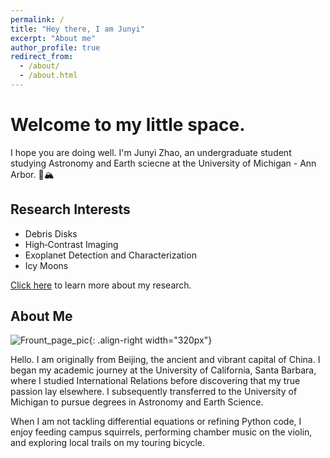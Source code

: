 ```yaml
---
permalink: /
title: "Hey there, I am Junyi"
excerpt: "About me"
author_profile: true
redirect_from: 
  - /about/
  - /about.html
---
```


# Welcome to my little space.

I hope you are doing well. I'm Junyi Zhao, an undergraduate student studying Astronomy and Earth sciecne at the University of Michigan - Ann Arbor. 🌌🏔️

## Research Interests
- Debris Disks
- High‑Contrast Imaging
- Exoplanet Detection and Characterization
- Icy Moons

[Click here](https://wuhu224.github.io//wuhu224.github.io//publications/) to learn more about my research.

## About Me

![Frount_page_pic](https://wuhu224.github.io//wuhu224.github.io//images/Frount_Page.jpg){: .align-right width="320px"}

Hello. I am originally from Beijing, the ancient and vibrant capital of China. I began my academic journey at the University of California, Santa Barbara, where I studied International Relations before discovering that my true passion lay elsewhere. I subsequently transferred to the University of Michigan to pursue degrees in Astronomy and Earth Science. 

When I am not tackling differential equations or refining Python code, I enjoy feeding campus squirrels, performing chamber music on the violin, and exploring local trails on my touring bicycle.
